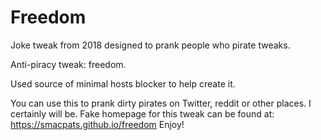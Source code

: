 # Freedom

Joke tweak from 2018 designed to prank people who pirate tweaks. 



Anti-piracy tweak: freedom. 

Used source of minimal hosts blocker to help create it. 

You can use this to prank dirty pirates on Twitter, reddit or other places. I certainly will be. Fake homepage for this tweak can be found at: https://smacpats.github.io/freedom
Enjoy!
